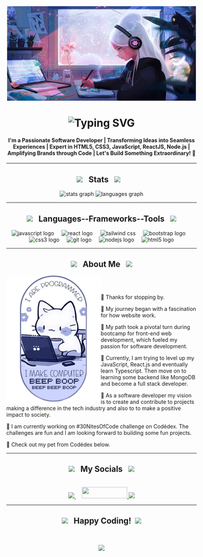 <div align="center" >
    <img src="./images/lo-fi-transformed.jpeg" width="500" height="250"/>
</div>

<div>

<h1 align="center">
    <img src="https://readme-typing-svg.herokuapp.com?font=Fira+Code&size=35&duration=4000&pause=800&color=F72C7FFF&center=true&vCenter=true&random=false&width=500&lines=Hi🐾+I'm+Digita1Panda🐼;Welcome+to+my+GitHub🐾" alt="Typing SVG" />
  <h4 align="center">I'm a Passionate Software Developer | Transforming Ideas into Seamless Experiences | Expert in HTML5, CSS3, JavaScript, ReactJS, Node.js | Amplifying Brands through Code | Let's Build Something Extraordinary! 💞️</h4> 
</h1>
</div>

<hr>

<div align="center">
<h2 align="center"><img src="https://user-images.githubusercontent.com/65576812/180335476-afb779d0-4032-4e60-9f4d-d1c3e849db2c.png" width="40"> &ensp;Stats&ensp; <img src="https://user-images.githubusercontent.com/65576812/180335476-afb779d0-4032-4e60-9f4d-d1c3e849db2c.png" width="40"> &ensp;</h2>
<img src="https://github-readme-stats.vercel.app/api?username=digita1panda&hide_title=false&hide_rank=false&show_icons=true&include_all_commits=true&count_private=true&disable_animations=false&theme=radical&locale=en&hide_border=false&order=1" height="150" alt="stats graph"  />
 <img src="https://github-readme-stats.vercel.app/api/top-langs?username=digita1panda&locale=en&hide_title=false&layout=compact&card_width=320&langs_count=5&theme=radical&hide_border=false&order=2" height="150" alt="languages graph"  />
</div>
<hr>

<div align="center">
  <h2 align="center"><img src="https://www.codedex.io/api/petStatus?user=Digita1Panda" height="40" />  &ensp;Languages--Frameworks--Tools&ensp; <img src="https://www.codedex.io/api/petStatus?user=Digita1Panda" height="40" /></h2>
  <img src="https://img.shields.io/badge/JavaScript-F7DF1E?logo=javascript&logoColor=black&style=for-the-badge" height="40" alt="javascript logo"  />
  <img width="12" />
  <img src="https://img.shields.io/badge/React-61DAFB?logo=react&logoColor=black&style=for-the-badge" height="40" alt="react logo"  />
  <img width="12" />
  <img src="https://img.shields.io/badge/tailwindcss-0F172A?logo=tailwindcss&white&style=for-the-badge" height="40" alt="tailwind css">
  <img width="12" />
  <img src="https://img.shields.io/badge/Bootstrap-7952B3?logo=bootstrap&logoColor=white&style=for-the-badge" height="40" alt="bootstrap logo"  />
  <img width="12" />
  <img src="https://img.shields.io/badge/CSS3-1572B6?logo=css3&logoColor=white&style=for-the-badge" height="40" alt="css3 logo"  />
  <img width="12" />
  <img src="https://img.shields.io/badge/Git-F05032?logo=git&logoColor=white&style=for-the-badge" height="40" alt="git logo"  />
  <img width="12" />
  <img src="https://img.shields.io/badge/Node.js-339933?logo=nodedotjs&logoColor=white&style=for-the-badge" height="40" alt="nodejs logo"  />
   <img width="12" />
  <img src="https://img.shields.io/badge/HTML5-E34F26?logo=html5&logoColor=white&style=for-the-badge" height="40" alt="html5 logo"  />
</div>
<hr>

<h2 align="center"><img src="https://user-images.githubusercontent.com/65576812/180335476-afb779d0-4032-4e60-9f4d-d1c3e849db2c.png" width="40"> &ensp;About Me&ensp; <img src="https://user-images.githubusercontent.com/65576812/180335476-afb779d0-4032-4e60-9f4d-d1c3e849db2c.png" width="40"></h2>
<div>

<img align="left" src="./images/cat beep boop.png" width="250px"/>

<br>
<br>

📜 Thanks for stopping by.

📜 My journey began with a fascination for how website work.

📜 My path took a pivotal turn during bootcamp for front-end web development, which fueled my passion for software development.

📜 Currently, I am trying to level up my JavaScript, React.js and eventually learn Typescript. Then move on to learning some backend like MongoDB and become a full stack developer.

📜 As a software developer my vision is to create and contribute to projects making a difference in the tech industry and also to to make a positive impact to society.

📜 I am currently working on #30NitesOfCode challenge on Codédex. The challenges are fun and I am looking forward to building some fun projects.

📜 Check out my pet from Codédex below.

</div>

<hr>

<h2 align="center"><img src="https://www.codedex.io/api/petStatus?user=Digita1Panda" height="40" />  &ensp;My Socials&ensp; <img src="https://www.codedex.io/api/petStatus?user=Digita1Panda" height="40" /></h2>
<div align="center">


<!-- <img align="right" src="https://www.codedex.io/api/petStatus?user=Digita1Panda" height="150" /> -->
<br>


<a href="https://www.linkedin.com/in/kwoklaw">
<img src="https://user-images.githubusercontent.com/65576812/183569542-480ab1ee-9e98-4cd9-a60a-23919be2feb4.png" height="30" >
</a>

<img width="12" />
<a href="mailto:prodigykyo@gmail.com">
<img src="https://img.shields.io/badge/Gmail-D14836?style=for-the-badge&logo=gmail&logoColor=white" height="30" width="120">
</a>
<a href="https://twitter.com/Digita1Panda">
<img src="https://img.shields.io/badge/Twitter-1DA1F2?style=for-the-badge&logo=twitter&logoColor=white" height="30">
</a>
</div>

<hr>
<h2 align="center"><img src="https://user-images.githubusercontent.com/65576812/180335476-afb779d0-4032-4e60-9f4d-d1c3e849db2c.png" width="40"> &ensp;Happy Coding!&ensp;<img src="https://user-images.githubusercontent.com/65576812/180335476-afb779d0-4032-4e60-9f4d-d1c3e849db2c.png" width="40"></h2>
<div align="center" >
<br>
<br>
<img src="https://www.codedex.io/api/petStatus?user=Digita1Panda" height="150" />
</div>
 


<!---
Digita1Panda/Digita1Panda is a ✨ special ✨ repository because its `README.md` (this file) appears on your GitHub profile.
You can click the Preview link to take a look at your changes.
--->

